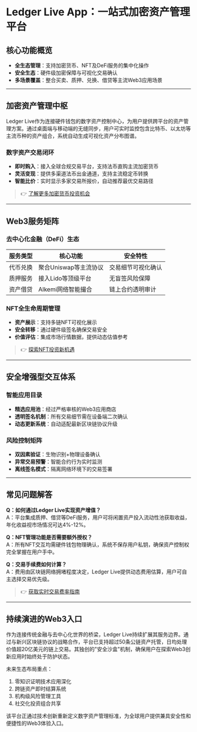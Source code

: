 # Ledger Live App：一站式加密资产管理平台

## 核心功能概览
- **全生态管理**：支持加密货币、NFT及DeFi服务的集中化操作
- **安全生态**：硬件级加密保障与可视化交易确认
- **多场景覆盖**：整合买卖、质押、兑换、借贷等主流Web3应用场景

---

## 加密资产管理中枢

Ledger Live作为连接硬件钱包的数字资产控制中心，为用户提供跨平台的资产管理方案。通过桌面端与移动端的无缝同步，用户可实时监控包含比特币、以太坊等主流币种的资产组合，系统自动生成可视化资产分布图谱。

### 数字资产交易闭环
- **即时购入**：接入全球合规交易平台，支持法币直购主流加密货币
- **灵活变现**：提供多渠道法币出金通道，支持主流稳定币转换
- **智能比价**：实时显示多家交易所报价，自动推荐最优交易路径

> 👉 [了解更多加密货币投资机会](https://bit.ly/okx_welcome)

---

## Web3服务矩阵

### 去中心化金融（DeFi）生态
| 服务类型 | 核心功能 | 安全特性 |
|---------|----------|----------|
| 代币兑换 | 聚合Uniswap等主流协议 | 交易细节可视化确认 |
| 质押服务 | 接入Lido等顶级平台 | 无盲签风险保障 |
| 资产借贷 | Alkemi网络智能撮合 | 链上合约透明审计 |

### NFT全生命周期管理
- **资产展示**：支持多链NFT可视化展示
- **安全转移**：通过硬件级签名确保交易安全
- **价值评估**：集成市场行情数据，提供动态估值参考

> 👉 [探索NFT投资新机遇](https://bit.ly/okx_welcome)

---

## 安全增强型交互体系

### 智能应用目录
- **精选应用池**：经过严格审核的Web3应用商店
- **透明签名机制**：所有交易细节需在设备端二次确认
- **动态更新系统**：自动适配最新区块链协议升级

### 风险控制矩阵
- **双因素验证**：生物识别+物理设备确认
- **异常交易预警**：智能合约行为实时监测
- **离线签名模式**：隔离网络环境下的交易签署

---

## 常见问题解答

**Q：如何通过Ledger Live实现资产增值？**  
A：平台集成质押、借贷等DeFi服务，用户可将闲置资产投入流动性池获取收益，年化收益视市场情况可达4%-12%。

**Q：NFT管理功能是否需要额外授权？**  
A：所有NFT交互均需硬件钱包物理确认，系统不保存用户私钥，确保资产控制权完全掌握在用户手中。

**Q：交易手续费如何计算？**  
A：费用由区块链网络拥堵程度决定，Ledger Live提供动态费用估算，用户可自主选择交易优先级。

> 👉 [获取实时交易费率指南](https://bit.ly/okx_welcome)

---

## 持续演进的Web3入口

作为连接传统金融与去中心化世界的桥梁，Ledger Live持续扩展其服务边界。通过与新兴区块链协议的战略合作，平台已支持超过50条公链资产托管，日均处理价值超20亿美元的链上交易。其独创的"安全沙盒"机制，确保用户在探索Web3创新应用时始终处于防护状态。

未来生态布局重点：
1. 零知识证明技术应用深化
2. 跨链资产即时结算系统
3. 机构级风险管理工具
4. 社交化投资组合共享

该平台正通过技术创新重新定义数字资产管理标准，为全球用户提供兼具安全性和便捷性的Web3体验入口。